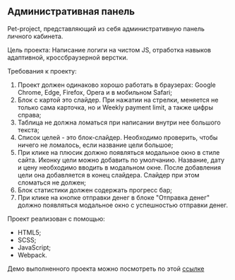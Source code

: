 ## Административная панель

Pet-project, представляющий из себя административную панель личного кабинета.

Цель проекта: Написание логиги на чистом JS, отработка навыков адаптивной, кроссбраузерной верстки.

Требования к проекту:

1. Проект должен одинаково хорошо работать в браузерах: Google Chrome, Edge, Firefox, Opera и в мобильном Safari;
2. Блок с картой это слайдер. При нажатии на стрелки, меняется не только сама карточка, но и Weekly payment limit, а также цифры справа;
3. Таблица не должна ломаться при написании внутри нее большого текста;
4. Список целей - это блок-слайдер. Необходимо проверить, чтобы ничего не ломалось, если название цели большое;
5. При клике на плюсик должно появляться модальное окно в стиле сайта. Иконку цели можно добавить по умолчанию. Название, дату и цену необходимо вводить в модальном окне. После добавления цели она добавляется в конец слайдера. Слайдер при этом сломаться не должен;
6. Блок статистики должен содержать прогресс бар;
7. При клике на кнопке отправки денег в блоке "Отправка денег" должно появляться модальное окно с успешностью отправки денег.

Проект реализован с помощью:

- HTML5;
- SCSS;
- JavaScript;
- Webpack.

Демо выполненного проекта можно посмотреть по этой [ссылке](https://dash--board.web.app/)
